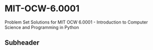 # MIT-OCW-6.0001

Problem Set Solutions for MIT OCW 6.0001 - Introduction to Computer Science and Programming in Python

## Subheader
